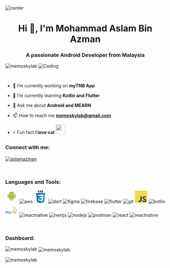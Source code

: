 <img alt="center" alt="Banner" src="https://user-images.githubusercontent.com/74038190/225813708-98b745f2-7d22-48cf-9150-083f1b00d6c9.gif">
<h1 align="center">Hi 👋, I'm Mohammad Aslam Bin Azman</h1>
<h3 align="center">A passionate Android Developer from Malaysia</h3>
<img align="right" alt="Coding" width="400" src="https://user-images.githubusercontent.com/74038190/212741999-016fddbd-617a-4448-8042-0ecf907aea25.gif">

<p align="left"> <img src="https://komarev.com/ghpvc/?username=memoskylab&label=Profile%20views&color=0e75b6&style=flat" alt="memoskylab" /> </p>

<p align="left"> <a href="https://twitter.com/" target="blank"><img src="https://img.shields.io/twitter/follow/?logo=twitter&style=for-the-badge" alt="" /></a> </p>

- 🔭 I’m currently working on **myTNB App**

- 🌱 I’m currently learning **Kotlin and Flutter**

- 💬 Ask me about **Android and MEARN**

- 📫 How to reach me **memoskylab@gmail.com**
  
- ⚡ Fun fact **I love cat** <img width="30" height="30" src="https://user-images.githubusercontent.com/74038190/240814242-2c79649a-b04c-4c78-998f-c126db48305c.png">

<h3 align="left">Connect with me:</h3>
<p align="left">
<a href="https://linkedin.com/in/aslamazman" target="blank"><img align="center" src="https://raw.githubusercontent.com/rahuldkjain/github-profile-readme-generator/master/src/images/icons/Social/linked-in-alt.svg" alt="aslamazman" height="30" width="40" /></a>
</p>
<br>
<h3 align="left">Languages and Tools:</h3>
<p align="left">
<img src="https://raw.githubusercontent.com/devicons/devicon/master/icons/android/android-original-wordmark.svg" alt="android" width="40" height="40"/>
<img src="https://upload.wikimedia.org/wikipedia/commons/9/93/Amazon_Web_Services_Logo.svg" alt="aws" width="40" height="40"/>
<img src="https://raw.githubusercontent.com/devicons/devicon/master/icons/css3/css3-original-wordmark.svg" alt="css3" width="40" height="40"/>
<img src="https://www.vectorlogo.zone/logos/dartlang/dartlang-icon.svg" alt="dart" width="40" height="40"/>
<img src="https://www.vectorlogo.zone/logos/figma/figma-icon.svg" alt="figma" width="40" height="40"/>
<img src="https://www.vectorlogo.zone/logos/firebase/firebase-icon.svg" alt="firebase" width="40" height="40"/>
<img src="https://www.vectorlogo.zone/logos/flutterio/flutterio-icon.svg" alt="flutter" width="40" height="40"/>
<img src="https://www.vectorlogo.zone/logos/git-scm/git-scm-icon.svg" alt="git" width="40" height="40"/>
<img src="https://raw.githubusercontent.com/devicons/devicon/master/icons/javascript/javascript-original.svg" alt="javascript" width="40" height="40"/>
<img src="https://www.vectorlogo.zone/logos/kotlinlang/kotlinlang-icon.svg" alt="kotlin" width="40" height="40"/>
<img src="https://raw.githubusercontent.com/devicons/devicon/master/icons/mysql/mysql-original-wordmark.svg" alt="mysql" width="40" height="40"/>
<img src="https://reactnative.dev/img/header_logo.svg" alt="reactnative" width="40" height="40"/>
<img src="https://cdn.worldvectorlogo.com/logos/nextjs-2.svg" alt="nextjs" width="40" height="40"/>
<img src="https://upload.wikimedia.org/wikipedia/commons/d/d9/Node.js_logo.svg" alt="nodejs" width="40" height="40"/>
<img src="https://www.vectorlogo.zone/logos/getpostman/getpostman-icon.svg" alt="postman" width="40" height="40"/>
<img src="https://upload.wikimedia.org/wikipedia/commons/thumb/9/9a/Visual_Studio_Code_1.35_icon.svg/2048px-Visual_Studio_Code_1.35_icon.svg.png" alt="react" width="40" height="40"/>
<img src="https://upload.wikimedia.org/wikipedia/commons/9/9c/IntelliJ_IDEA_Icon.svg" alt="reactnative" width="40" height="40"/>
</p>
<br>
<h3 align="left">Dashboard:</h3>

<p><img align="left" src="https://github-readme-stats.vercel.app/api/top-langs?username=memoskylab&show_icons=true&locale=en&layout=compact" alt="memoskylab" /></p>

<p>&nbsp;<img align="center" src="https://github-readme-stats.vercel.app/api?username=memoskylab&show_icons=true&locale=en" alt="memoskylab" /></p>

<p><img align="center" src="https://github-readme-streak-stats.herokuapp.com/?user=memoskylab&" alt="memoskylab" /></p>
